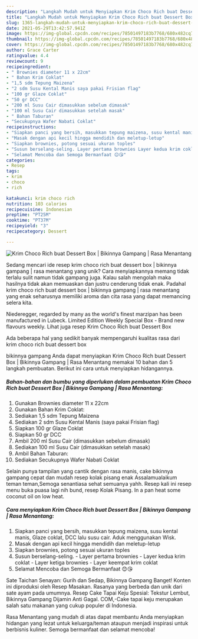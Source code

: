 ```yaml
---
description: "Langkah Mudah untuk Menyiapkan Krim Choco Rich buat Dessert Box | Bikinnya Gampang | Rasa Menantang yang Bisa Manjain Lidah"
title: "Langkah Mudah untuk Menyiapkan Krim Choco Rich buat Dessert Box | Bikinnya Gampang | Rasa Menantang yang Bisa Manjain Lidah"
slug: 1365-langkah-mudah-untuk-menyiapkan-krim-choco-rich-buat-dessert-box-bikinnya-gampang-rasa-menantang-yang-bisa-manjain-lidah
date: 2021-05-29T13:42:57.941Z
image: https://img-global.cpcdn.com/recipes/78501497183b7768/680x482cq70/krim-choco-rich-buat-dessert-box-bikinnya-gampang-rasa-menantang-foto-resep-utama.jpg
thumbnail: https://img-global.cpcdn.com/recipes/78501497183b7768/680x482cq70/krim-choco-rich-buat-dessert-box-bikinnya-gampang-rasa-menantang-foto-resep-utama.jpg
cover: https://img-global.cpcdn.com/recipes/78501497183b7768/680x482cq70/krim-choco-rich-buat-dessert-box-bikinnya-gampang-rasa-menantang-foto-resep-utama.jpg
author: Grace Carter
ratingvalue: 4.4
reviewcount: 9
recipeingredient:
- " Brownies diameter 11 x 22cm"
- " Bahan Krim Coklat"
- "1,5 sdm Tepung Maizena"
- "2 sdm Susu Kental Manis saya pakai Frisian flag"
- "100 gr Glaze Coklat"
- "50 gr DCC"
- "200 ml Susu Cair dimasukkan sebelum dimasak"
- "100 ml Susu Cair dimasukkan setelah masak"
- " Bahan Taburan"
- "Secukupnya Wafer Nabati Coklat"
recipeinstructions:
- "Siapkan panci yang bersih, masukkan tepung maizena, susu kental manis, Glaze coklat, DCC lalu susu cair. Aduk menggunakan Wisk."
- "Masak dengan api kecil hingga mendidih dan meletup-letup"
- "Siapkan brownies, potong sesuai ukuran toples"
- "Susun berselang-seling. Layer pertama brownies Layer kedua krim coklat Layer ketiga brownies Layer keempat krim coklat"
- "Selamat Mencoba dan Semoga Bermanfaat 😊😘"
categories:
- Resep
tags:
- krim
- choco
- rich

katakunci: krim choco rich 
nutrition: 103 calories
recipecuisine: Indonesian
preptime: "PT25M"
cooktime: "PT37M"
recipeyield: "3"
recipecategory: Dessert

---
```



![Krim Choco Rich buat Dessert Box | Bikinnya Gampang | Rasa Menantang](https://img-global.cpcdn.com/recipes/78501497183b7768/680x482cq70/krim-choco-rich-buat-dessert-box-bikinnya-gampang-rasa-menantang-foto-resep-utama.jpg)

Sedang mencari ide resep krim choco rich buat dessert box | bikinnya gampang | rasa menantang yang unik? Cara menyiapkannya memang tidak terlalu sulit namun tidak gampang juga. Kalau salah mengolah maka hasilnya tidak akan memuaskan dan justru cenderung tidak enak. Padahal krim choco rich buat dessert box | bikinnya gampang | rasa menantang yang enak seharusnya memiliki aroma dan cita rasa yang dapat memancing selera kita.

Niederegger, regarded by many as the world&#39;s finest marzipan has been manufactured in Lubeck. Limited Edition Weekly Special Box - Brand new flavours weekly. Lihat juga resep Krim Choco Rich buat Dessert Box

Ada beberapa hal yang sedikit banyak mempengaruhi kualitas rasa dari krim choco rich buat dessert box 

 bikinnya gampang  Anda dapat menyiapkan Krim Choco Rich buat Dessert Box | Bikinnya Gampang | Rasa Menantang memakai 10 bahan dan 5 langkah pembuatan. Berikut ini cara untuk menyiapkan hidangannya.

<!--inarticleads1-->

##### Bahan-bahan dan bumbu yang diperlukan dalam pembuatan Krim Choco Rich buat Dessert Box | Bikinnya Gampang | Rasa Menantang:

1. Gunakan  Brownies diameter 11 x 22cm
1. Gunakan  Bahan Krim Coklat:
1. Sediakan 1,5 sdm Tepung Maizena
1. Sediakan 2 sdm Susu Kental Manis (saya pakai Frisian flag)
1. Siapkan 100 gr Glaze Coklat
1. Siapkan 50 gr DCC
1. Ambil 200 ml Susu Cair (dimasukkan sebelum dimasak)
1. Sediakan 100 ml Susu Cair (dimasukkan setelah masak)
1. Ambil  Bahan Taburan:
1. Sediakan Secukupnya Wafer Nabati Coklat


Selain punya tampilan yang cantik dengan rasa manis, cake bikinnya gampang cepat dan mudah resep kolak pisang enak Assalamualaikum teman teman,Semoga senantiasa sehat semuanya yahh. Resep kali ini resep menu buka puasa lagi nih bund, resep Kolak Pisang. In a pan heat some coconut oil on low heat. 

<!--inarticleads2-->

##### Cara menyiapkan Krim Choco Rich buat Dessert Box | Bikinnya Gampang | Rasa Menantang:

1. Siapkan panci yang bersih, masukkan tepung maizena, susu kental manis, Glaze coklat, DCC lalu susu cair. Aduk menggunakan Wisk.
1. Masak dengan api kecil hingga mendidih dan meletup-letup
1. Siapkan brownies, potong sesuai ukuran toples
1. Susun berselang-seling. - Layer pertama brownies - Layer kedua krim coklat - Layer ketiga brownies - Layer keempat krim coklat
1. Selamat Mencoba dan Semoga Bermanfaat 😊😘


Sate Taichan Senayan: Gurih dan Sedap, Bikinnya Gampang Banget! Konten ini diproduksi oleh Resep Masakan. Rasanya yang berbeda dan unik dari sate ayam pada umumnya. Resep Cake Tapai Keju Spesial: Tekstur Lembut, Bikinnya Gampang Dijamin Anti Gagal. COM,-Cake tapai keju merupakan salah satu makanan yang cukup populer di Indonesia. 

 Rasa Menantang yang mudah di atas dapat membantu Anda menyiapkan hidangan yang lezat untuk keluarga/teman ataupun menjadi inspirasi untuk berbisnis kuliner. Semoga bermanfaat dan selamat mencoba!
